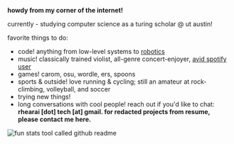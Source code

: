 **howdy from my corner of the internet!**

currently - studying computer science as a turing scholar @ ut austin!

favorite things to do:
- code! anything from low-level systems to [robotics](https://github.com/AbhinavPeri/JugglingIsaacGymEnvs)
- music! classically trained violist, all-genre concert-enjoyer, [avid spotify user](https://open.spotify.com/user/1hiprbqaie8knj690gib32k8t)
- games! carom, osu, wordle, ers, spoons
- sports & outside! love running & cycling; still an amateur at rock-climbing, volleyball, and soccer
- trying new things! 
- long conversations with cool people! reach out if you'd like to chat: **rhearai \[dot\] tech \[at\] gmail. for redacted projects from resume, please contact me here.**

![fun stats tool called github readme](https://github-readme-stats-one-eta-61.vercel.app/api/top-langs?username=rheiformes&langs_count=8&layout=compact&&bg_color=ffffff&title_color=000000&text_color=000000&font=courier&hide=Jupyter%20Notebook)

